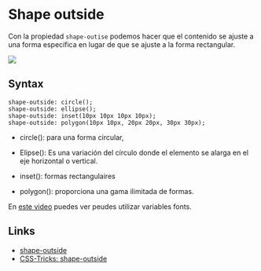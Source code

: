 # Shape outside

Con la propiedad `shape-outise` podemos hacer que el contenido se ajuste a una forma específica en lugar de que se ajuste a la forma rectangular.

![](demo/shape-outside.gif)

## Syntax

```syntax
shape-outside: circle();
shape-outside: ellipse();
shape-outside: inset(10px 10px 10px 10px);
shape-outside: polygon(10px 10px, 20px 20px, 30px 30px);
```

- circle(): para una forma circular,

- Elipse(): Es una variación del círculo donde el elemento se alarga en el eje horizontal o vertical.

- inset(): formas rectangulaires

- polygon(): proporciona una gama ilimitada de formas.

En [este video](https://youtu.be/_tv-JLaSaIY) puedes ver peudes utilizar variables fonts.

## Links

- [shape-outside](https://developer.mozilla.org/en-US/docs/Web/CSS/shape-outside)
- [CSS-Tricks: shape-outside](https://css-tricks.com/almanac/properties/s/shape-outside/)
